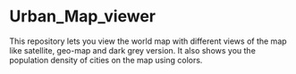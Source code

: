 # Urban_Map_viewer
This repository lets you view the world map with different views of the map like satellite, geo-map and dark grey version. It also shows you the population density of cities on the map using colors.
